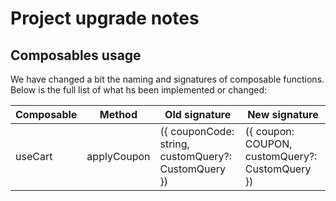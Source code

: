 # Project upgrade notes

## Composables usage

We have changed a bit the naming and signatures of composable functions. Below is the full list of what hs been implemented or changed:

| Composable | Method | Old signature | New signature |
|------------|--------|---------------|---------------|
|      useCart      |   applyCoupon     |      ({ couponCode: string, customQuery?: CustomQuery })         |        ({ coupon: COUPON, customQuery?: CustomQuery })       |
